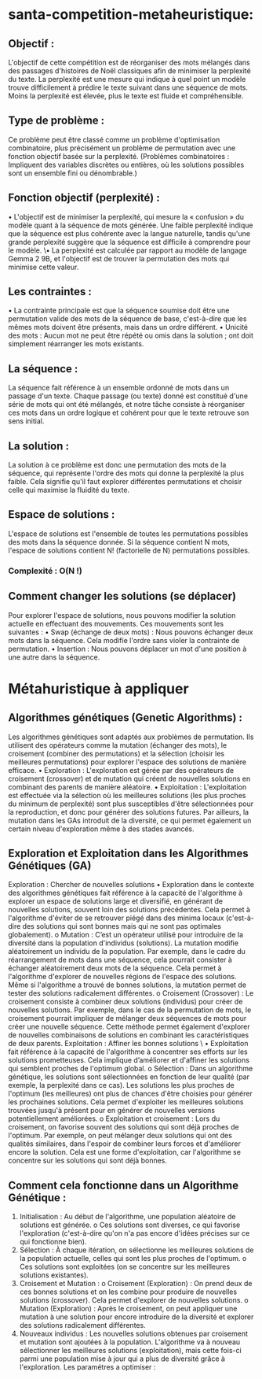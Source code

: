 # santa-competition-metaheuristique:
## Objectif :
L'objectif de cette compétition est de réorganiser des mots mélangés dans des passages d'histoires de Noël classiques afin de minimiser la perplexité du texte. La perplexité est une mesure qui indique à quel point un modèle trouve difficilement à prédire le texte suivant dans une séquence de mots. Moins la perplexité est élevée, plus le texte est fluide et compréhensible.
## Type de problème :
Ce problème peut être classé comme un problème d'optimisation combinatoire, plus précisément un problème de permutation avec une fonction objectif basée sur la perplexité.
(Problèmes combinatoires : Impliquent des variables discrètes ou entières, où les solutions possibles sont un ensemble fini ou dénombrable.)
## Fonction objectif (perplexité) :
•	L'objectif est de minimiser la perplexité, qui mesure la « confusion » du modèle quant à la séquence de mots générée. Une faible perplexité indique que la séquence est plus cohérente avec la langue naturelle, tandis qu'une grande perplexité suggère que la séquence est difficile à comprendre pour le modèle.
\\•	La perplexité est calculée par rapport au modèle de langage Gemma 2 9B, et l'objectif est de trouver la permutation des mots qui minimise cette valeur.
## Les contraintes :
•	La contrainte principale est que la séquence soumise doit être une permutation valide des mots de la séquence de base, c'est-à-dire que les mêmes mots doivent être présents, mais dans un ordre différent.
•	Unicité des mots : Aucun mot ne peut être répété ou omis dans la solution ; ont doit simplement réarranger les mots existants.
## La séquence :
La séquence fait référence à un ensemble ordonné de mots dans un passage d'un texte. Chaque passage (ou texte) donné est constitué d'une série de mots qui ont été mélangés, et notre tâche consiste à réorganiser ces mots dans un ordre logique et cohérent pour que le texte retrouve son sens initial.
## La solution :
La solution à ce problème est donc une permutation des mots de la séquence, qui représente l'ordre des mots qui donne la perplexité la plus faible. Cela signifie qu'il faut explorer différentes permutations et choisir celle qui maximise la fluidité du texte.
## Espace de solutions :
L'espace de solutions est l'ensemble de toutes les permutations possibles des mots dans la séquence donnée. Si la séquence contient N mots, l'espace de solutions contient N! (factorielle de N) permutations possibles.
### Complexité : O(N !)
## Comment changer les solutions (se déplacer)
Pour explorer l'espace de solutions, nous pouvons modifier la solution actuelle en effectuant des mouvements. Ces mouvements sont les suivantes :
•	Swap (échange de deux mots) : Nous pouvons échanger deux mots dans la séquence. Cela modifie l'ordre sans violer la contrainte de permutation.
•	Insertion : Nous pouvons déplacer un mot d'une position à une autre dans la séquence.

#  Métahuristique à appliquer
## Algorithmes génétiques (Genetic Algorithms) :
Les algorithmes génétiques sont adaptés aux problèmes de permutation. Ils utilisent des opérateurs comme la mutation (échanger des mots), le croisement (combiner des permutations) et la sélection (choisir les meilleures permutations) pour explorer l'espace des solutions de manière efficace.
• Exploration : L'exploration est gérée par des opérateurs de croisement (crossover) et de mutation qui créent de nouvelles solutions en combinant des parents de manière aléatoire.
• Exploitation : L'exploitation est effectuée via la sélection où les meilleures solutions (les plus proches du minimum de perplexité) sont plus susceptibles d'être sélectionnées pour la reproduction, et donc pour générer des solutions futures. Par ailleurs, la mutation dans les GAs introduit de la diversité, ce qui permet également un certain niveau d'exploration même à des stades avancés.
## Exploration et Exploitation dans les Algorithmes Génétiques (GA)
Exploration : Chercher de nouvelles solutions
•	Exploration dans le contexte des algorithmes génétiques fait référence à la capacité de l'algorithme à explorer un espace de solutions large et diversifié, en générant de nouvelles solutions, souvent loin des solutions précédentes. Cela permet à l'algorithme d'éviter de se retrouver piégé dans des minima locaux (c'est-à-dire des solutions qui sont bonnes mais qui ne sont pas optimales globalement).
o	Mutation : C’est un opérateur utilisé pour introduire de la diversité dans la population d'individus (solutions). La mutation modifie aléatoirement un individu de la population. Par exemple, dans le cadre du réarrangement de mots dans une séquence, cela pourrait consister à échanger aléatoirement deux mots de la séquence. Cela permet à l'algorithme d'explorer de nouvelles régions de l'espace des solutions. Même si l'algorithme a trouvé de bonnes solutions, la mutation permet de tester des solutions radicalement différentes.
o	Croisement (Crossover) : Le croisement consiste à combiner deux solutions (individus) pour créer de nouvelles solutions. Par exemple, dans le cas de la permutation de mots, le croisement pourrait impliquer de mélanger deux séquences de mots pour créer une nouvelle séquence. Cette méthode permet également d'explorer de nouvelles combinaisons de solutions en combinant les caractéristiques de deux parents.
Exploitation : Affiner les bonnes solutions
\\ •	Exploitation fait référence à la capacité de l'algorithme à concentrer ses efforts sur les solutions prometteuses. Cela implique d’améliorer et d'affiner les solutions qui semblent proches de l'optimum global.
o	Sélection : Dans un algorithme génétique, les solutions sont sélectionnées en fonction de leur qualité (par exemple, la perplexité dans ce cas). Les solutions les plus proches de l'optimum (les meilleures) ont plus de chances d'être choisies pour générer les prochaines solutions. Cela permet d'exploiter les meilleures solutions trouvées jusqu'à présent pour en générer de nouvelles versions potentiellement améliorées.
o	Exploitation et croisement : Lors du croisement, on favorise souvent des solutions qui sont déjà proches de l'optimum. Par exemple, on peut mélanger deux solutions qui ont des qualités similaires, dans l'espoir de combiner leurs forces et d'améliorer encore la solution. Cela est une forme d'exploitation, car l'algorithme se concentre sur les solutions qui sont déjà bonnes.

## Comment cela fonctionne dans un Algorithme Génétique :
1.	Initialisation : Au début de l'algorithme, une population aléatoire de solutions est générée.
o	Ces solutions sont diverses, ce qui favorise l'exploration (c'est-à-dire qu'on n'a pas encore d'idées précises sur ce qui fonctionne bien).
2.	Sélection : À chaque itération, on sélectionne les meilleures solutions de la population actuelle, celles qui sont les plus proches de l'optimum.
o	Ces solutions sont exploitées (on se concentre sur les meilleures solutions existantes).
3.	Croisement et Mutation :
o	Croisement (Exploration) : On prend deux de ces bonnes solutions et on les combine pour produire de nouvelles solutions (crossover). Cela permet d'explorer de nouvelles solutions.
o	Mutation (Exploration) : Après le croisement, on peut appliquer une mutation à une solution pour encore introduire de la diversité et explorer des solutions radicalement différentes.
4.	Nouveaux individus : Les nouvelles solutions obtenues par croisement et mutation sont ajoutées à la population. L'algorithme va à nouveau sélectionner les meilleures solutions (exploitation), mais cette fois-ci parmi une population mise à jour qui a plus de diversité grâce à l'exploration.
Les paramétres a optimiser :
